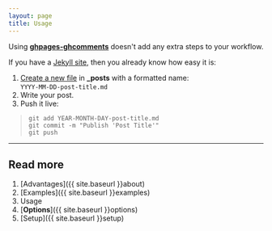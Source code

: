 ```yaml
---
layout: page
title: Usage
---
```


Using [**ghpages-ghcomments**](https://github.com/wireddown/ghpages-ghcomments/tree/release) doesn't add any extra steps to your workflow.

If you have a [Jekyll site](https://help.github.com/articles/using-jekyll-with-pages), then you already know how easy it is:

 1. [Create a new file](http://jekyllrb.com/docs/posts/#creating-post-files) in **_posts** with a formatted name:
 <br />`YYYY-MM-DD-post-title.md`
 1. Write your post.
 1. Push it live:

> ```
> git add YEAR-MONTH-DAY-post-title.md
> git commit -m "Publish 'Post Title'"
> git push
> ```

---

## Read more
 1. [Advantages]({{ site.baseurl }}about)
 1. [Examples]({{ site.baseurl }}examples)
 1. Usage
 1. [**Options**]({{ site.baseurl }}options)
 1. [Setup]({{ site.baseurl }}setup)
